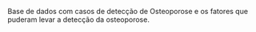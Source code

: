 Base de dados com casos de detecção de Osteoporose e os fatores que puderam levar a detecção da osteoporose.
